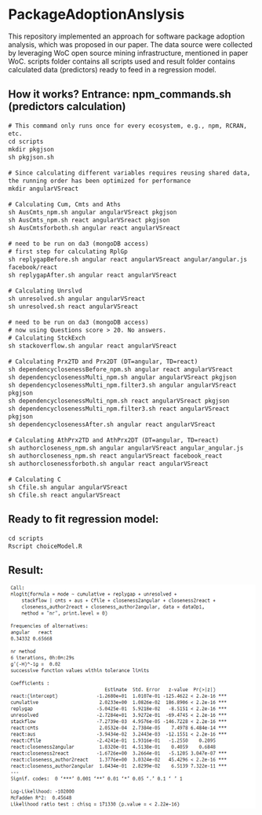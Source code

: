 # PackageAdoptionAnslysis
This repository implemented an approach for software package adoption analysis, which was proposed in our paper. The data source were collected by leveraging WoC open source mining infrastructure, mentioned in paper WoC.
scripts folder contains all scripts used and result folder contains calculated data (predictors) ready to feed in a regression model.
## How it works? Entrance: npm_commands.sh (predictors calculation)
```
# This command only runs once for every ecosystem, e.g., npm, RCRAN, etc.
cd scripts
mkdir pkgjson
sh pkgjson.sh

# Since calculating different variables requires reusing shared data, the running order has been optimized for performance
mkdir angularVSreact

# Calculating Cum, Cmts and Aths
sh AusCmts_npm.sh angular angularVSreact pkgjson
sh AusCmts_npm.sh react angularVSreact pkgjson
sh AusCmtsforboth.sh angular react angularVSreact

# need to be run on da3 (mongoDB access)
# first step for calculating RplGp
sh replygapBefore.sh angular react angularVSreact angular/angular.js facebook/react
sh replygapAfter.sh angular react angularVSreact

# Calculating Unrslvd
sh unresolved.sh angular angularVSreact
sh unresolved.sh react angularVSreact

# need to be run on da3 (mongoDB access)
# now using Questions score > 20. No answers.
# Calculating StckExch
sh stackoverflow.sh angular react angularVSreact

# Calculating Prx2TD and Prx2DT (DT=angular, TD=react)
sh dependencyclosenessBefore_npm.sh angular react angularVSreact
sh dependencyclosenessMulti_npm.sh angular angularVSreact pkgjson
sh dependencyclosenessMulti_npm.filter3.sh angular angularVSreact pkgjson
sh dependencyclosenessMulti_npm.sh react angularVSreact pkgjson
sh dependencyclosenessMulti_npm.filter3.sh react angularVSreact pkgjson
sh dependencyclosenessAfter.sh angular react angularVSreact

# Calculating AthPrx2TD and AthPrx2DT (DT=angular, TD=react)
sh authorcloseness_npm.sh angular angularVSreact angular_angular.js
sh authorcloseness_npm.sh react angularVSreact facebook_react
sh authorclosenessforboth.sh angular react angularVSreact

# Calculating C
sh Cfile.sh angular angularVSreact
sh Cfile.sh react angularVSreact

```

## Ready to fit regression model:
```
cd scripts
Rscript choiceModel.R
```

## Result:
![](result/angularVSreact.png)
